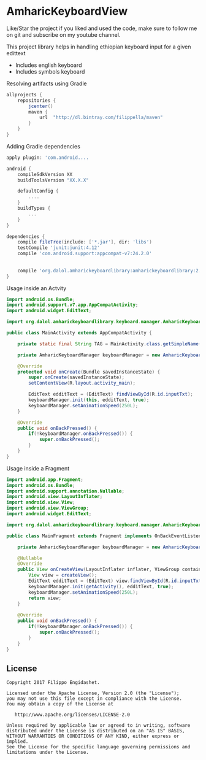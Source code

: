 # AmharicKeyboardView

Like/Star the project if you liked and used the code, make sure to follow me on git and subscribe on my youtube channel.

This project library helps in handling ethiopian keyboard input for a given edittext

 * Includes english keyboard
 * Includes symbols keyboard

Resolving artifacts using Gradle

```gradle
allprojects {
    repositories {
        jcenter()
        maven {
            url  "http://dl.bintray.com/filippella/maven"
        }
    }
}

```

Adding Gradle dependencies

```gradle
apply plugin: 'com.android....

android {
    compileSdkVersion XX
    buildToolsVersion "XX.X.X"

    defaultConfig {
        ....
    }
    buildTypes {
        ...
    }
}

dependencies {
    compile fileTree(include: ['*.jar'], dir: 'libs')
    testCompile 'junit:junit:4.12'
    compile 'com.android.support:appcompat-v7:24.2.0'
    
    
    compile 'org.dalol.amharickeyboardlibrary:amharickeyboardlibrary:2.0.0@aar'
}

```

Usage inside an Actvity

```java
import android.os.Bundle;
import android.support.v7.app.AppCompatActivity;
import android.widget.EditText;

import org.dalol.amharickeyboardlibrary.keyboard.manager.AmharicKeyboardManager;

public class MainActivity extends AppCompatActivity {

    private static final String TAG = MainActivity.class.getSimpleName();

    private AmharicKeyboardManager keyboardManager = new AmharicKeyboardManager();

    @Override
    protected void onCreate(Bundle savedInstanceState) {
        super.onCreate(savedInstanceState);
        setContentView(R.layout.activity_main);

        EditText edditText = (EditText) findViewById(R.id.inputTxt);
        keyboardManager.init(this, edditText, true);
        keyboardManager.setAnimationSpeed(250L);
    }

    @Override
    public void onBackPressed() {
        if(!keyboardManager.onBackPressed()) {
            super.onBackPressed();
        }
    }
}

```
Usage inside a Fragment

```java
import android.app.Fragment;
import android.os.Bundle;
import android.support.annotation.Nullable;
import android.view.LayoutInflater;
import android.view.View;
import android.view.ViewGroup;
import android.widget.EditText;

import org.dalol.amharickeyboardlibrary.keyboard.manager.AmharicKeyboardManager;

public class MainFragment extends Fragment implements OnBackEventListener {

    private AmharicKeyboardManager keyboardManager = new AmharicKeyboardManager();

    @Nullable
    @Override
    public View onCreateView(LayoutInflater inflater, ViewGroup container, Bundle savedInstanceState) {
        View view = createView();
        EditText edditText = (EditText) view.findViewById(R.id.inputTxt);
        keyboardManager.init(getActivity(), edditText, true);
        keyboardManager.setAnimationSpeed(250L);
        return view;
    }
    
    @Override
    public void onBackPressed() {
        if(!keyboardManager.onBackPressed()) {
            super.onBackPressed();
        }
    }
}

```

License
-------

    Copyright 2017 Filippo Engidashet.

    Licensed under the Apache License, Version 2.0 (the "License");
    you may not use this file except in compliance with the License.
    You may obtain a copy of the License at

       http://www.apache.org/licenses/LICENSE-2.0

    Unless required by applicable law or agreed to in writing, software
    distributed under the License is distributed on an "AS IS" BASIS,
    WITHOUT WARRANTIES OR CONDITIONS OF ANY KIND, either express or implied.
    See the License for the specific language governing permissions and
    limitations under the License.
